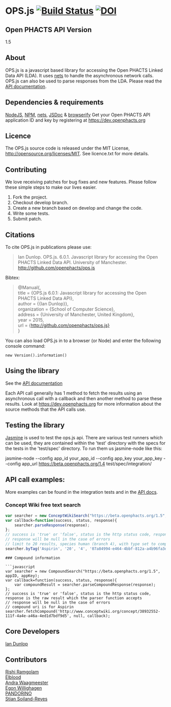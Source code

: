 # OPS.js [![Build Status](https://travis-ci.org/openphacts/ops.js.svg?branch=develop)](https://travis-ci.org/openphacts/ops.js) [![DOI](https://zenodo.org/badge/doi/10.5281/zenodo.21004.svg)](http://dx.doi.org/10.5281/zenodo.21004)

## Open PHACTS API Version

1.5

## About
OPS.js is a javascript based library for accessing the Open PHACTS Linked Data API (LDA). It uses [nets](https://www.npmjs.com/package/nets) to handle the asynchronous network calls. OPS.js can also be used to parse responses from the LDA.
Please read the [API documentation](http://openphacts.github.io/ops.js "OPS.js API documentation").
 
## Dependencies & requirements
[NodeJS](https://nodejs.org/), [NPM](https://www.npmjs.com/), [nets](https://www.npmjs.com/package/nets), [JSDoc](https://www.npmjs.com/package/jsdoc) & [browserify](https://www.npmjs.com/package/browserify)
Get your Open PHACTS API application ID and key by registering at https://dev.openphacts.org

## Licence
The OPS.js source code is released under the MIT License, http://opensource.org/licenses/MIT. See licence.txt for more details.

## Contributing  
We love receiving patches for bug fixes and new features. Please follow these simple steps to make our lives easier.  

1. Fork the project.
2. Checkout develop branch.
3. Create a new branch based on develop and change the code.
4. Write some tests.
5. Submit patch.

## Citations  
To cite OPS.js in publications please use:  

>Ian Dunlop. OPS.js. 6.0.1. Javascript library for accessing the Open PHACTS Linked Data API. University of Manchester. http://github.com/openphacts/ops.js

Bibtex:

>@Manual{,  
>title = {OPS.js 6.0.1: Javascript library for accessing the Open PHACTS Linked Data API},  
>author = {{Ian Dunlop}},  
>organization = {School of Computer Science},  
>address = {University of Manchester, United Kingdom},  
>year = 2015,  
>url = {http://github.com/openphacts/ops.js}  
>} 

You can also load OPS.js in to a browser (or Node) and enter the following console command:

`new Version().information()`

## Using the library
See the [API documentation](http://openphacts.github.io/ops.js "OPS.js API documentation")  

Each API call generally has 1 method to fetch the results using an asynchronous call with a callback and then another method to parse these results.
Look at https://dev.openphacts.org for more information about the source methods that the API calls use.

## Testing the library

[Jasmine](http://pivotal.github.io/jasmine/ "Jasmine javascript testing framework") is used to test the ops.js api. There are various test runners which can be used, they
are contained within the 'test' directory with the specs for the tests in the 'test/spec' directory. To run them us jasmine-node like this:

jasmine-node --config app_id your_app_id --config app_key your_app_key --config app_url https://beta.openphacts.org/1.4 test/spec/integration/

## API call examples:

More examples can be found in the integration tests and in the [API docs](http://openphacts.github.io/ops.js "OPS.js API documentation").

### Concept Wiki free text search

```javascript
var searcher = new ConceptWikiSearch("https://beta.openphacts.org/1.5", appID, appKey);  
var callback=function(success, status, response){  
    searcher.parseResponse(response);
};  
// success is 'true' or 'false', status is the http status code, response is the raw result which the parser function accepts  
// response will be null in the case of errors  
// limit to 20 results, species human (branch 4), with type set to compounds (uuid 07a800....)  
searcher.byTag('Aspirin', '20', '4', '07a84994-e464-4bbf-812a-a4b96fa3d197', callback);
```
```
### Compound information

```javascript
var searcher = new CompoundSearch("https://beta.openphacts.org/1.5", appID, appKey);  
var callback=function(success, status, response){  
    var compoundResult = searcher.parseCompoundResponse(response);  
};  
// success is 'true' or 'false', status is the http status code, response is the raw result which the parser function accepts  
// response will be null in the case of errors  
// compound uri is for Aspirin  
searcher.fetchCompound('http://www.conceptwiki.org/concept/38932552-111f-4a4e-a46a-4ed1d7bdf9d5', null, callback);
```

## Core Developers
[Ian Dunlop](https://github.com/ianwdunlop "Ian Dunlop - original developer")

## Contributors
[Rishi Ramgolam](https://github.com/rishiramgolam "rishiramgolam")  
[Elblood](https://github.com/Elblood "Elblood")  
[Andra Waagmeester](https://github.com/andrawaag "andraawag")  
[Egon Willighagen](https://github.com/egonw "egonw")  
[PANDORINO](https://github.com/PANDORINO "PANDORINO")  
[Stian Soiland-Reyes](https://github.com/stain "stain")
